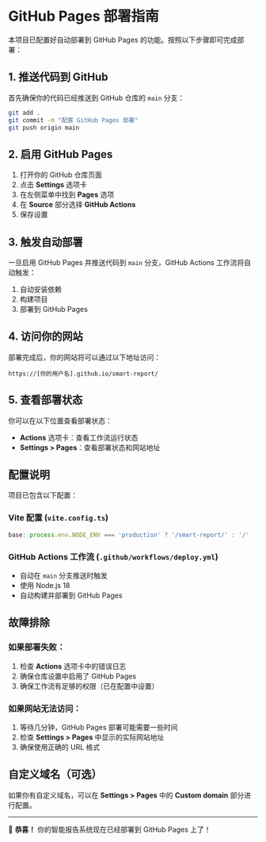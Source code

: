 # GitHub Pages 部署指南

本项目已配置好自动部署到 GitHub Pages 的功能。按照以下步骤即可完成部署：

## 1. 推送代码到 GitHub

首先确保你的代码已经推送到 GitHub 仓库的 `main` 分支：

```bash
git add .
git commit -m "配置 GitHub Pages 部署"
git push origin main
```

## 2. 启用 GitHub Pages

1. 打开你的 GitHub 仓库页面
2. 点击 **Settings** 选项卡
3. 在左侧菜单中找到 **Pages** 选项
4. 在 **Source** 部分选择 **GitHub Actions**
5. 保存设置

## 3. 触发自动部署

一旦启用 GitHub Pages 并推送代码到 `main` 分支，GitHub Actions 工作流将自动触发：

1. 自动安装依赖
2. 构建项目
3. 部署到 GitHub Pages

## 4. 访问你的网站

部署完成后，你的网站将可以通过以下地址访问：

```
https://[你的用户名].github.io/smart-report/
```

## 5. 查看部署状态

你可以在以下位置查看部署状态：

- **Actions** 选项卡：查看工作流运行状态
- **Settings > Pages**：查看部署状态和网站地址

## 配置说明

项目已包含以下配置：

### Vite 配置 (`vite.config.ts`)
```typescript
base: process.env.NODE_ENV === 'production' ? '/smart-report/' : '/'
```

### GitHub Actions 工作流 (`.github/workflows/deploy.yml`)
- 自动在 `main` 分支推送时触发
- 使用 Node.js 18
- 自动构建并部署到 GitHub Pages

## 故障排除

### 如果部署失败：

1. 检查 **Actions** 选项卡中的错误日志
2. 确保仓库设置中启用了 GitHub Pages
3. 确保工作流有足够的权限（已在配置中设置）

### 如果网站无法访问：

1. 等待几分钟，GitHub Pages 部署可能需要一些时间
2. 检查 **Settings > Pages** 中显示的实际网站地址
3. 确保使用正确的 URL 格式

## 自定义域名（可选）

如果你有自定义域名，可以在 **Settings > Pages** 中的 **Custom domain** 部分进行配置。

---

🎉 **恭喜！** 你的智能报告系统现在已经部署到 GitHub Pages 上了！